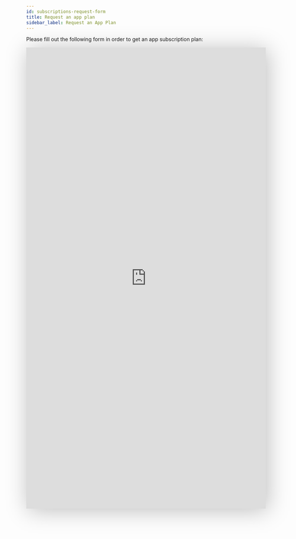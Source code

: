 ```yaml
---
id: subscriptions-request-form
title: Request an app plan
sidebar_label: Request an App Plan
---
```


Please fill out the following form in order to get an app subscription plan:

<iframe src="https://forms.monday.com/forms/embed/979e6511a563e67128e528de85296849" width="650" height="1250" style="border: 0; box-shadow: 5px 5px 56px 0px rgba(0,0,0,0.25);"></iframe>